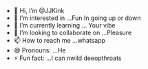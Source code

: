- 👋 Hi, I’m @JJKink
- 👀 I’m interested in ...Fun In going up or down
- 🌱 I’m currently learning ... Your vibe
- 💞️ I’m looking to collaborate on ...Pleasure
- 📫 How to reach me ...whatsapp
- 😄 Pronouns: ...He
- ⚡ Fun fact: ...I can nwild deeopthroats

<!---
JJKink/JJKink is a ✨ special ✨ repository because its `README.md` (this file) appears on your GitHub profile.
You can click the Preview link to take a look at your changes.
--->
